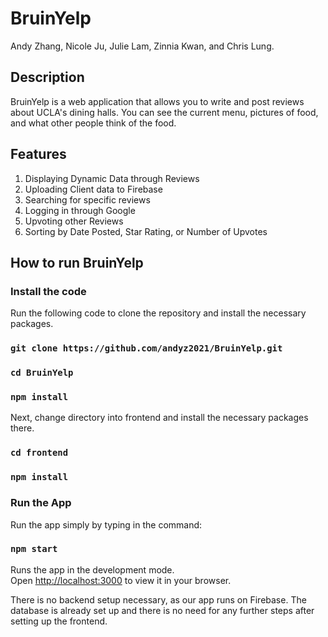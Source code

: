 # BruinYelp

Andy Zhang, Nicole Ju, Julie Lam, Zinnia Kwan, and Chris Lung. 

## Description

BruinYelp is a web application that allows you to write and post reviews about UCLA's
dining halls. You can see the current menu, pictures of food, 
and what other people think of the food. 

## Features

1) Displaying Dynamic Data through Reviews
2) Uploading Client data to Firebase
3) Searching for specific reviews
4) Logging in through Google
5) Upvoting other Reviews
6) Sorting by Date Posted, Star Rating, or Number of Upvotes

## How to run BruinYelp

### Install the code

Run the following code to clone the repository and install the necessary packages.

### `git clone https://github.com/andyz2021/BruinYelp.git`
### `cd BruinYelp`
### `npm install`

Next, change directory into frontend and install the necessary packages there. 

### `cd frontend`
### `npm install`

### Run the App

Run the app simply by typing in the command:

### `npm start`


Runs the app in the development mode.\
Open [http://localhost:3000](http://localhost:3000) to view it in your browser.

There is no backend setup necessary, as our app runs on Firebase. The database is already set up
and there is no need for any further steps after setting up the frontend.